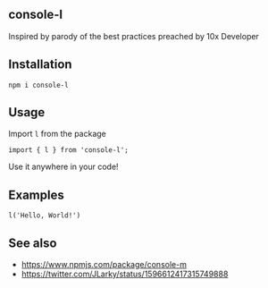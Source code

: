 ## console-l

Inspired by parody of the best practices preached by 10x Developer

## Installation

```
npm i console-l
```

## Usage

Import `l` from the package

```
import { l } from 'console-l';
```

Use it anywhere in your code! 

## Examples

```
l('Hello, World!')
```

## See also

- https://www.npmjs.com/package/console-m
- https://twitter.com/JLarky/status/1596612417315749888
